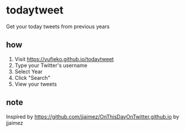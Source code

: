 # todaytweet
Get your today tweets from previous years

## how
1. Visit https://yufieko.github.io/todaytweet
2. Type your Twitter's username
3. Select Year
4. Click "Search"
5. View your tweets

## note
Inspired by https://github.com/jjaimez/OnThisDayOnTwitter.github.io by jjaimez